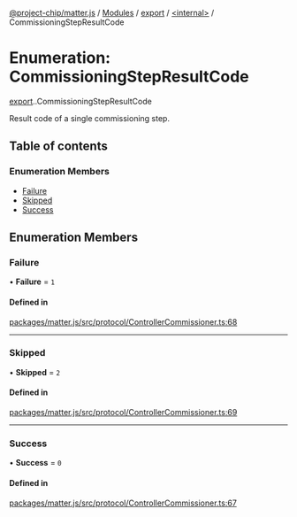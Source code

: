 [@project-chip/matter.js](../README.md) / [Modules](../modules.md) / [export](../modules/export.md) / [<internal\>](../modules/export._internal_.md) / CommissioningStepResultCode

# Enumeration: CommissioningStepResultCode

[export](../modules/export.md).[<internal>](../modules/export._internal_.md).CommissioningStepResultCode

Result code of a single commissioning step.

## Table of contents

### Enumeration Members

- [Failure](export._internal_.CommissioningStepResultCode.md#failure)
- [Skipped](export._internal_.CommissioningStepResultCode.md#skipped)
- [Success](export._internal_.CommissioningStepResultCode.md#success)

## Enumeration Members

### Failure

• **Failure** = ``1``

#### Defined in

[packages/matter.js/src/protocol/ControllerCommissioner.ts:68](https://github.com/project-chip/matter.js/blob/b7330d72/packages/matter.js/src/protocol/ControllerCommissioner.ts#L68)

___

### Skipped

• **Skipped** = ``2``

#### Defined in

[packages/matter.js/src/protocol/ControllerCommissioner.ts:69](https://github.com/project-chip/matter.js/blob/b7330d72/packages/matter.js/src/protocol/ControllerCommissioner.ts#L69)

___

### Success

• **Success** = ``0``

#### Defined in

[packages/matter.js/src/protocol/ControllerCommissioner.ts:67](https://github.com/project-chip/matter.js/blob/b7330d72/packages/matter.js/src/protocol/ControllerCommissioner.ts#L67)
